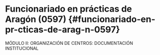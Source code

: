 # Funcionariado en prácticas de Aragón (0597) {#funcionariado-en-pr-cticas-de-arag-n-0597}

MÓDULO II: ORGANIZACIÓN DE CENTROS: DOCUMENTACIÓN INSTITUCIONAL